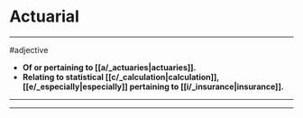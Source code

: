 # Actuarial
---
#adjective
- **Of or pertaining to [[a/_actuaries|actuaries]].**
- **Relating to statistical [[c/_calculation|calculation]], [[e/_especially|especially]] pertaining to [[i/_insurance|insurance]].**
---
---
